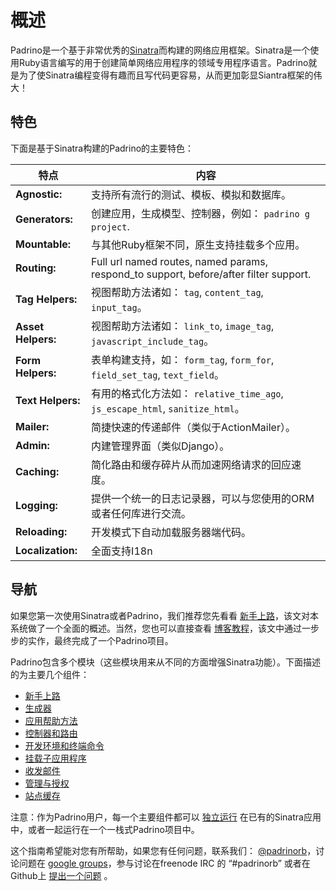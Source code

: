 # 概述

Padrino是一个基于非常优秀的[Sinatra](http://www.sinatra.com/)而构建的网络应用框架。Sinatra是一个使用Ruby语言编写的用于创建简单网络应用程序的领域专用程序语言。Padrino就是为了使Sinatra编程变得有趣而且写代码更容易，从而更加彰显Siantra框架的伟大！

## 特色

下面是基于Sinatra构建的Padrino的主要特色：

|特点|内容|
|--|--|
|**Agnostic:**|支持所有流行的测试、模板、模拟和数据库。|
|**Generators:**|创建应用，生成模型、控制器，例如： `padrino g project`.|
|**Mountable:**|与其他Ruby框架不同，原生支持挂载多个应用。 |
|**Routing:**|Full url named routes, named params, respond\_to support, before/after filter support.|
|**Tag Helpers:**|视图帮助方法诸如： `tag`, `content_tag`, `input_tag`。|
|**Asset Helpers:**|视图帮助方法诸如： `link_to`, `image_tag`, `javascript_include_tag`。|
|**Form Helpers:**|表单构建支持，如： `form_tag`, `form_for`, `field_set_tag`, `text_field`。|
|**Text Helpers:**|有用的格式化方法如： `relative_time_ago`, `js_escape_html`, `sanitize_html`。|
|**Mailer:**|简捷快速的传递邮件（类似于ActionMailer）。|
|**Admin:**|内建管理界面（类似Django）。|
|**Caching:**|简化路由和缓存碎片从而加速网络请求的回应速度。|
|**Logging:**|提供一个统一的日志记录器，可以与您使用的ORM或者任何库进行交流。|
|**Reloading:**|开发模式下自动加载服务器端代码。|
|**Localization:**|全面支持I18n||



## 导航

如果您第一次使用Sinatra或者Padrino，我们推荐您先看看 [新手上路](getting-started.md)，该文对本系统做了一个全面的概述。当然，您也可以直接查看 [博客教程](blog-tutorial.md)，该文中通过一步步的实作，最终完成了一个Padrino项目。

Padrino包含多个模块（这些模块用来从不同的方面增强Sinatra功能）。下面描述的为主要几个组件：

-   [新手上路](getting-started.md)
-   [生成器](generators.md)
-   [应用帮助方法](application-helpers.md)
-   [控制器和路由](controllers.md)
-   [开发环境和终端命令](development-commands.md)
-   [挂载子应用程序](mounting-applications.md)
-   [收发邮件](padrino-mailer.md)
-   [管理与授权](padrino-admin.md)
-   [站点缓存](caching-support.md)

注意：作为Padrino用户，每一个主要组件都可以 [独立运行](standalone-usage-in-sinatra.md) 在已有的Sinatra应用中，或者一起运行在一个一栈式Padrino项目中。

这个指南希望能对您有所帮助，如果您有任何问题，联系我们： [@padrinorb](http://twitter.com/#!/padrinorb)，讨论问题在 [google groups](https://groups.google.com/forum/?hl=en#!forum/padrino)，参与讨论在freenode IRC 的 “\#padrinorb” 或者在Github上 [提出一个问题](https://github.com/padrino/padrino-framework/issues) 。
